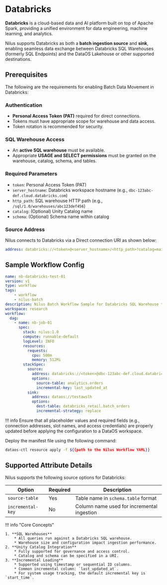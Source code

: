 # Databricks

**Databricks** is a cloud-based data and AI platform built on top of Apache Spark, providing a unified environment for data engineering, machine learning, and analytics.

Nilus supports Databricks as both a **batch ingestion source** and **sink**, enabling seamless data exchange between Databricks SQL Warehouses (formerly SQL Endpoints) and the DataOS Lakehouse or other supported destinations.

## Prerequisites

The following are the requirements for enabling Batch Data Movement in Databricks:

### **Authentication**

* **Personal Access Token (PAT)** required for direct connections.
* Tokens must have appropriate scope for warehouse and data access.
* Token rotation is recommended for security.

### **SQL Warehouse Access**

* An **active SQL warehouse** must be available.
* Appropriate **USAGE and SELECT permissions** must be granted on the warehouse, catalog, schema, and tables.

### **Required Parameters**

* `token`: Personal Access Token (PAT)
* `server_hostname`: Databricks workspace hostname (e.g., `dbc-123abc-def.cloud.databricks.com`)
* `http_path`: SQL warehouse HTTP path (e.g., `/sql/1.0/warehouses/abc123def456`)
* `catalog`: (Optional) Unity Catalog name
* `schema`: (Optional) Schema name within catalog

### **Source Address**

Nilus connects to Databricks via a Direct connection URI as shown below:

```yaml
address: databricks://<token>@<server_hostname>/<http_path>?catalog=main&schema=default
```

## Sample Workflow Config

```yaml
name: nb-databricks-test-01
version: v1
type: workflow
tags:
    - workflow
    - nilus-batch
description: Nilus Batch Workflow Sample for Databricks SQL Warehouse to DataOS Lakehouse
workspace: research
workflow:
  dag:
    - name: nb-job-01
      spec:
        stack: nilus:1.0
        compute: runnable-default
        logLevel: INFO
        resources:
          requests:
            cpu: 500m
            memory: 512Mi
        stackSpec:
          source:
            address: databricks://<token>@dbc-123abc-def.cloud.databricks.com/sql/1.0/warehouses/abc123def456?catalog=main&schema=default
            options:
              source-table: analytics.orders
              incremental-key: last_updated_at
          sink:
            address: dataos://testawslh
            options:
              dest-table: databricks_retail.batch_orders
              incremental-strategy: replace
```

!!! info
    Ensure that all placeholder values and required fields (e.g., connection addresses, slot names, and access credentials) are properly updated before applying the configuration to a DataOS workspace.



Deploy the manifest file using the following command:

```bash
dataos-ctl resource apply -f ${{path to the Nilus Workflow YAML}}
```


## Supported Attribute Details

Nilus supports the following source options for Databricks:

| Option            | Required | Description                                |
| ----------------- | -------- | ------------------------------------------ |
| `source-table`    | Yes      | Table name in `schema.table` format        |
| `incremental-key` | No       | Column name used for incremental ingestion |



!!! info "Core Concepts"
    

    1. **SQL Warehouses**
        * All queries run against a Databricks SQL warehouse.
        * Warehouse size and configuration impact ingestion performance.
    2. **Unity Catalog Integration**
        * Fully supported for governance and access control.
        * Catalog and schema can be specified in a URI.
    3. **Incremental Loading**
        * Supported using timestamp or sequential ID columns.
        * Common incremental column: `last_updated_at`.
        * For system usage tracking, the default incremental key is `start_time`.




